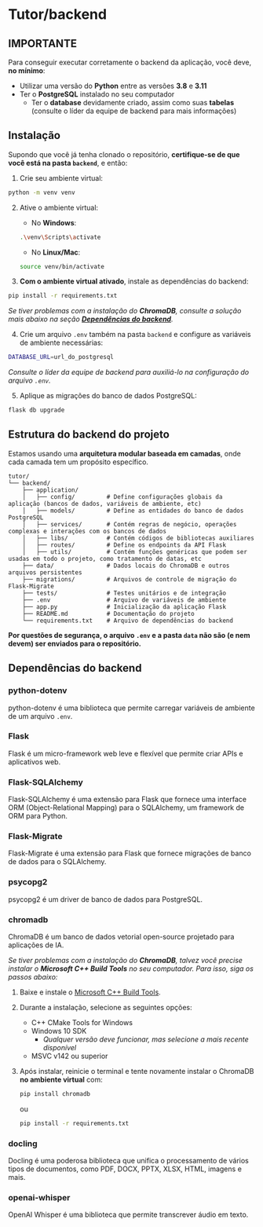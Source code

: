# Tutor/backend

## IMPORTANTE
Para conseguir executar corretamente o backend da aplicação, você deve, **no mínimo**:
* Utilizar uma versão do **Python** entre as versões **3.8** e **3.11**
* Ter o **PostgreSQL** instalado no seu computador
    * Ter o **database** devidamente criado, assim como suas **tabelas** (consulte o líder da equipe de backend para mais informações)

## Instalação
Supondo que você já tenha clonado o repositório, **certifique-se de que você está na pasta `backend`**, e então:

1. Crie seu ambiente virtual:
```bash
python -m venv venv
```

2. Ative o ambiente virtual:
    * No **Windows**:
    ```bash
    .\venv\Scripts\activate
    ```
    * No **Linux/Mac**:
    ```bash
    source venv/bin/activate
    ```

3. **Com o ambiente virtual ativado**, instale as dependências do backend:
```bash
pip install -r requirements.txt
```

_Se tiver problemas com a instalação do **ChromaDB**, consulte a solução mais abaixo na seção **[Dependências do backend](#dependências-do-backend)**._

4. Crie um arquivo `.env` também na pasta `backend` e configure as variáveis de ambiente necessárias:
```bash
DATABASE_URL=url_do_postgresql
```

_Consulte o líder da equipe de backend para auxiliá-lo na configuração do arquivo `.env`._

5. Aplique as migrações do banco de dados PostgreSQL:
```bash
flask db upgrade
```

## Estrutura do backend do projeto
Estamos usando uma **arquitetura modular baseada em camadas**, onde cada camada tem um propósito específico.

```
tutor/
└── backend/
    ├── application/
    │   ├── config/         # Define configurações globais da aplicação (bancos de dados, variáveis de ambiente, etc)
    │   ├── models/         # Define as entidades do banco de dados PostgreSQL
    │   ├── services/       # Contém regras de negócio, operações complexas e interações com os bancos de dados
    │   ├── libs/           # Contém códigos de bibliotecas auxiliares
    │   ├── routes/         # Define os endpoints da API Flask
    │   ├── utils/          # Contém funções genéricas que podem ser usadas em todo o projeto, como tratamento de datas, etc
    ├── data/               # Dados locais do ChromaDB e outros arquivos persistentes
    ├── migrations/         # Arquivos de controle de migração do Flask-Migrate
    ├── tests/              # Testes unitários e de integração
    ├── .env                # Arquivo de variáveis de ambiente
    ├── app.py              # Inicialização da aplicação Flask
    ├── README.md           # Documentação do projeto
    └── requirements.txt    # Arquivo de dependências do backend
```

**Por questões de segurança, o arquivo `.env` e a pasta `data` não são (e nem devem) ser enviados para o repositório.**

## Dependências do backend
### python-dotenv
python-dotenv é uma biblioteca que permite carregar variáveis de ambiente de um arquivo `.env`.

### Flask
Flask é um micro-framework web leve e flexível que permite criar APIs e aplicativos web.

### Flask-SQLAlchemy
Flask-SQLAlchemy é uma extensão para Flask que fornece uma interface ORM (Object-Relational Mapping) para o SQLAlchemy, um framework de ORM para Python.

### Flask-Migrate
Flask-Migrate é uma extensão para Flask que fornece migrações de banco de dados para o SQLAlchemy.

### psycopg2
psycopg2 é um driver de banco de dados para PostgreSQL.

### chromadb
ChromaDB é um banco de dados vetorial open-source projetado para aplicações de IA.

_Se tiver problemas com a instalação do **ChromaDB**, talvez você precise instalar o **Microsoft C++ Build Tools** no seu computador. Para isso, siga os passos abaixo:_

1. Baixe e instale o [Microsoft C++ Build Tools](https://visualstudio.microsoft.com/visual-cpp-build-tools/).

2. Durante a instalação, selecione as seguintes opções:
    * C++ CMake Tools for Windows
    * Windows 10 SDK
        * _Qualquer versão deve funcionar, mas selecione a mais recente disponível_
    * MSVC v142 ou superior

3. Após instalar, reinicie o terminal e tente novamente instalar o ChromaDB **no ambiente virtual** com:
    ```bash
    pip install chromadb
    ```
    ou
    ```bash
    pip install -r requirements.txt
    ```

### docling
Docling é uma poderosa biblioteca que unifica o processamento de vários tipos de documentos, como PDF, DOCX, PPTX, XLSX, HTML, imagens e mais.

### openai-whisper
OpenAI Whisper é uma biblioteca que permite transcrever áudio em texto.
